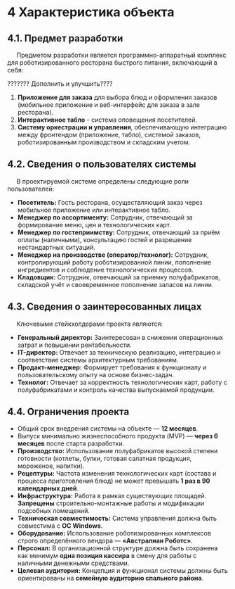 # 4 Характеристика объекта

## 4.1. Предмет разработки

<p style="text-indent: 1.5em;">Предметом разработки является программно-аппаратный комплекс для роботизированного ресторана быстрого питания, включающий в себя:


??????? Дополнить и улучшить???? 
1.  **Приложение для заказа** для выбора блюд и оформления заказов (мобильное приложение и веб-интерфейс для заказа в зале ресторана).
2.  **Интерактивное табло** - система оповещения посетителей.
3.  **Систему оркестрации и управления**, обеспечивающую интеграцию между фронтендом (приложение, табло), системой заказов, роботизированным производством и складским учетом.

## 4.2. Сведения о пользователях системы

<p style="text-indent: 1.5em;">В проектируемой системе определены следующие роли пользователей:

*   **Посетитель:** Гость ресторана, осуществляющий заказ через мобильное приложение или интерактивное табло.
*   **Менеджер по ассортименту:** Сотрудник, отвечающий за формирование меню, цен и технологических карт.
*   **Менеджер по гостеприимству:** Сотрудник, отвечающий за приём оплаты (наличными), консультацию гостей и разрешение нестандартных ситуаций.
*   **Менеджер на производстве (оператор/технолог):** Сотрудник, контролирующий работу роботизированной линии, пополнение ингредиентов и соблюдение технологических процессов.
*   **Кладовщик:** Сотрудник, отвечающий за приемку полуфабрикатов, складской учёт и своевременное пополнение запасов на линии.

## 4.3. Сведения о заинтересованных лицах

<p style="text-indent: 1.5em;">Ключевыми стейкхолдерами проекта являются:

*   **Генеральный директор:** Заинтересован в снижении операционных затрат и повышении рентабельности.
*   **IT-директор:** Отвечает за техническую реализацию, интеграцию и соответствие системы архитектурным требованиям.
*   **Продакт-менеджер:** Формирует требования к функционалу и пользовательскому опыту на основе бизнес-задач.
*   **Технолог:** Отвечает за корректность технологических карт, работу с полуфабрикатами и контроль качества выпускаемой продукции.

## 4.4. Ограничения проекта

*   Общий срок внедрения системы на объекте — **12 месяцев**.
*   Выпуск минимально жизнеспособного продукта (MVP) — **через 6 месяцев** после старта разработки.
*   **Производство:** Использование полуфабрикатов высокой степени готовности (котлеты, булки, готовая салатная продукция, мороженое, напитки).
*   **Рецептуры:** Частота изменения технологических карт (состава и процесса приготовления блюд) не может превышать **1 раз в 90 календарных дней**.
*   **Инфраструктура:** Работа в рамках существующих площадей. **Запрещены** строительно-монтажные работы и модификации подсобных помещений.
*   **Техническая совместимость:** Система управления должна быть совместима с **ОС Windows**.
*   **Оборудование:** Использование роботизированных комплексов строго определённого вендора — **«Австралиан Роботс»**.
*   **Персонал:** В организационной структуре должна быть сохранена как минимум **одна позиция кассира** в смену для работы с наличными денежными средствами.
*   **Целевая аудитория:** Концепция и функционал системы должны быть ориентированы на **семейную аудиторию спального района**.

